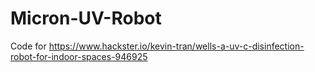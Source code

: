 # Micron-UV-Robot

Code for https://www.hackster.io/kevin-tran/wells-a-uv-c-disinfection-robot-for-indoor-spaces-946925
